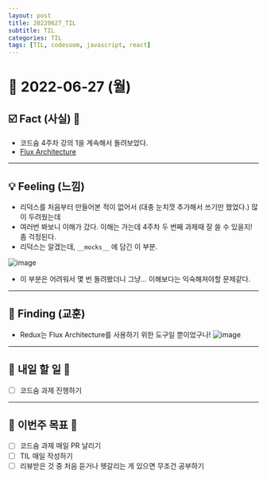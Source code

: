 ```yaml
---
layout: post
title: 20220627_TIL
subtitle: TIL
categories: TIL
tags: [TIL, codesoom, javascript, react]
---
```




# 📆 2022-06-27 (월)


## ☑️ Fact (사실) 📑

- 코드숨 4주차 강의 1을 계속해서 돌려보았다.
- [Flux Architecture](https://haruair.github.io/flux/docs/overview.html)



***


## 💡 Feeling (느낌)

- 리덕스를 처음부터 만들어본 적이 없어서 (대충 눈치껏 추가해서 쓰기만 했었다.) 많이 두려웠는데
- 여러번 봐보니 이해가 갔다. 이해는 가는데 4주차 두 번째 과제때 잘 쓸 수 있을지! 좀 걱정된다.
- 리덕스는 알겠는데, `__mocks__` 에 담긴 이 부분.

![image](https://user-images.githubusercontent.com/73337811/175954759-32c1f8fe-3cfa-4223-a305-36559647323b.png)
- 이 부분은 어려워서 몇 번 돌려봤더니 그냥... 이해보다는 익숙해져야할 문제같다.

***



## 🎯 Finding (교훈)

- Redux는 Flux Architecture를 사용하기 위한 도구일 뿐이었구나!
![image](https://user-images.githubusercontent.com/73337811/175955229-5cb74dad-f634-417a-a0ec-2d533b7e9936.png)


***




## 🎯 내일 할 일 🎯
- [ ] 코드숨 과제 진행하기

***



## 🏁 이번주 목표 🏁
- [ ] 코드숨 과제 매일 PR 날리기
- [ ] TIL 매일 작성하기
- [ ] 리뷰받은 것 중 처음 듣거나 헷갈리는 게 있으면 무조건 공부하기
